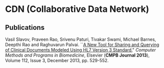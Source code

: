 # CDN (Collaborative Data Network)

## Publications

Vasil Slavov, Praveen Rao, Srivenu Paturi, Tivakar Swami, Michael
Barnes, Deepthi Rao and Raghuvarun Palvai. ``[A New Tool for Sharing and
Querying of Clinical Documents Modeled Using HL7 Version 3
Standard.](http://dx.doi.org/10.1016/j.cmpb.2013.07.002)" *Computer
Methods and Programs in Biomedicine*, Elsevier (**CMPB Journal 2013**),
Volume 112, Issue 3, December 2013, pp. 529-552.
